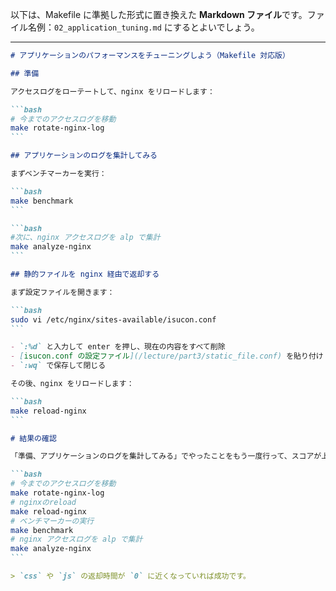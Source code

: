 以下は、Makefile に準拠した形式に置き換えた **Markdown ファイル**です。ファイル名例：`02_application_tuning.md` にするとよいでしょう。

---

````md
# アプリケーションのパフォーマンスをチューニングしよう（Makefile 対応版）

## 準備

アクセスログをローテートして、nginx をリロードします：

```bash
# 今までのアクセスログを移動
make rotate-nginx-log
```

## アプリケーションのログを集計してみる

まずベンチマーカーを実行：

```bash
make benchmark
```

```bash
#次に、nginx アクセスログを alp で集計
make analyze-nginx
```

## 静的ファイルを nginx 経由で返却する

まず設定ファイルを開きます：

```bash
sudo vi /etc/nginx/sites-available/isucon.conf
```

- `:%d` と入力して enter を押し、現在の内容をすべて削除
- [isucon.conf の設定ファイル](/lecture/part3/static_file.conf) を貼り付け
- `:wq` で保存して閉じる

その後、nginx をリロードします：

```bash
make reload-nginx
```

# 結果の確認

「準備、アプリケーションのログを集計してみる」でやったことをもう一度行って、スコアが上がっていること、css や js の返却時間が 0 になっていることを確認する

```bash
# 今までのアクセスログを移動
make rotate-nginx-log
# nginxのreload
make reload-nginx
# ベンチマーカーの実行
make benchmark
# nginx アクセスログを alp で集計
make analyze-nginx
```

> `css` や `js` の返却時間が `0` に近くなっていれば成功です。
````
